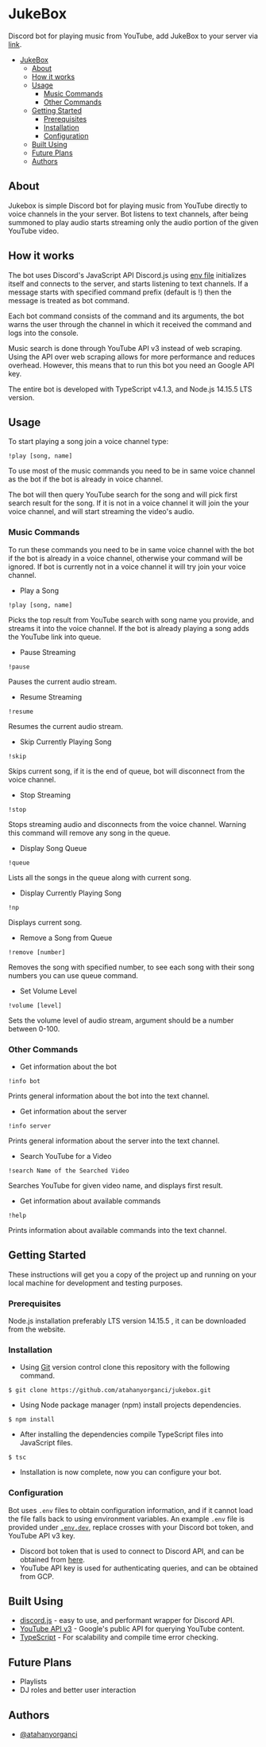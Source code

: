 # JukeBox

Discord bot for playing music from YouTube, add JukeBox to your server via [link](https://discord.com/oauth2/authorize?client_id=717888968519319576&scope=bot).

- [JukeBox](#jukebox)
  - [About](#about)
  - [How it works](#how-it-works)
  - [Usage](#usage)
    - [Music Commands](#music-commands)
    - [Other Commands](#other-commands)
  - [Getting Started](#getting-started)
    - [Prerequisites](#prerequisites)
    - [Installation](#installation)
    - [Configuration](#configuration)
  - [Built Using](#built-using)
  - [Future Plans](#future-plans)
  - [Authors](#authors)

## About

Jukebox is simple Discord bot for playing music from YouTube directly to voice channels in the your server. Bot listens to text channels, after being summoned to play audio starts streaming only the audio portion of the given YouTube video.

## How it works

The bot uses Discord's JavaScript API Discord.js using [env file](./.env.dev) initializes itself and connects to the server, and starts listening to text channels. If a message starts with specified command prefix (default is !) then the message is treated as bot command.

Each bot command consists of the command and its arguments, the bot warns the user through the channel in which it received the command and logs into the console.

Music search is done through YouTube API v3 instead of web scraping. Using the API over web scraping allows for more performance and reduces overhead. However, this means that to run this bot you need an Google API key.

The entire bot is developed with TypeScript v4.1.3, and Node.js 14.15.5 LTS version.

## Usage

To start playing a song join a voice channel type:
```
!play [song, name]
```
To use most of the music commands you need to be in same voice channel as the bot if the bot is already in voice channel.

The bot will then query YouTube search for the song and will pick first search result for the song. If it is not in a voice channel it will join the your voice channel, and will start streaming the video's audio.

### Music Commands
To run these commands you need to be in same voice channel with the bot if the bot is already in a voice channel, otherwise your command will be ignored. If bot is currently not in a voice channel it will try join your voice channel.

+ Play a Song
```
!play [song, name]
```
Picks the top result from YouTube search with song name you provide, and streams it into the voice channel. If the bot is already playing a song adds the YouTube link into queue.

+ Pause Streaming
```
!pause
```
Pauses the current audio stream.

+ Resume Streaming
```
!resume
```
Resumes the current audio stream.

+ Skip Currently Playing Song
```
!skip
```
Skips current song, if it is the end of queue, bot will disconnect from the voice channel.

+ Stop Streaming
```
!stop
```
Stops streaming audio and disconnects from the voice channel. Warning this command will remove any song in the queue.

+ Display Song Queue
```
!queue
```
Lists all the songs in the queue along with current song.

+ Display Currently Playing Song
```
!np
```
Displays current song.

+ Remove a Song from Queue
```
!remove [number]
```
Removes the song with specified number, to see each song with their song numbers you can use queue command.

+ Set Volume Level
```
!volume [level]
```
Sets the volume level of audio stream, argument should be a number between 0-100.

### Other Commands
+ Get information about the bot
```
!info bot
```
Prints general information about the bot into the text channel.

+ Get information about the server
```
!info server
```
Prints general information about the server into the text channel.

+ Search YouTube for a Video
```
!search Name of the Searched Video
```
Searches YouTube for given video name, and displays first result.

+ Get information about available commands
```
!help
```
Prints information about available commands into the text channel.

## Getting Started

These instructions will get you a copy of the project up and running on your local machine for development and testing purposes.

### Prerequisites

Node.js installation preferably LTS version 14.15.5 , it can be downloaded from the website.

### Installation

+ Using [Git](https://git-scm.com) version control clone this repository with the following command.
```shell
$ git clone https://github.com/atahanyorganci/jukebox.git
```

+ Using Node package manager (npm) install projects dependencies.
 ```shell
$ npm install
```
+ After installing the dependencies compile TypeScript files into JavaScript files.
 ```shell
$ tsc
```
+ Installation is now complete, now you can configure your bot.

### Configuration

Bot uses `.env` files to obtain configuration information, and if it cannot load the file falls back to using environment variables. An example `.env` file is provided under [`.env.dev`](./.env.dev), replace crosses with your Discord bot token, and YouTube API v3 key.

-  Discord bot token that is used to connect to Discord API, and can be obtained from [here](https://discord.com/developers/applications/).
- YouTube API key is used for authenticating queries, and can be obtained from GCP.

## Built Using

+ [discord.js](https://discord.js.org/) - easy to use, and performant wrapper for Discord API.
+ [YouTube API v3](https://developers.google.com/youtube/v3/) - Google's public API for querying YouTube content.
+ [TypeScript](https://www.typescriptlang.org/) - For scalability and compile time error checking.

## Future Plans

+ Playlists
+ DJ roles and better user interaction

## Authors
+ [@atahanyorganci](https://github.com/atahanyorganci)
